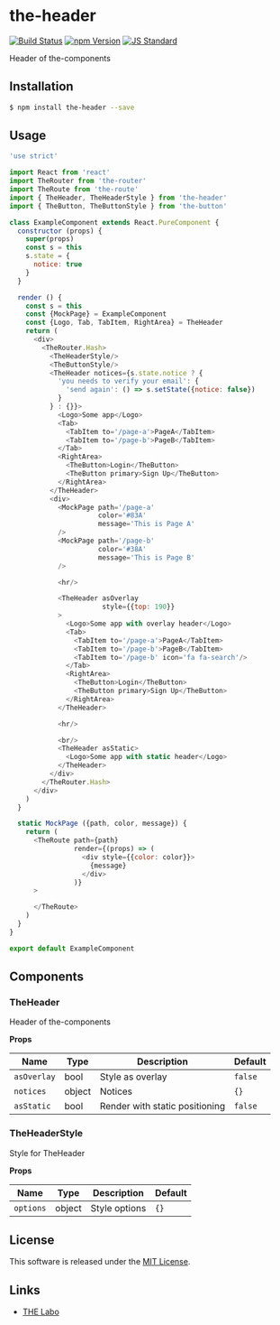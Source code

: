 the-header
==========

<!---
This file is generated by ape-tmpl. Do not update manually.
--->

<!-- Badge Start -->
<a name="badges"></a>

[![Build Status][bd_travis_shield_url]][bd_travis_url]
[![npm Version][bd_npm_shield_url]][bd_npm_url]
[![JS Standard][bd_standard_shield_url]][bd_standard_url]

[bd_repo_url]: https://github.com/the-labo/the-header
[bd_travis_url]: http://travis-ci.org/the-labo/the-header
[bd_travis_shield_url]: http://img.shields.io/travis/the-labo/the-header.svg?style=flat
[bd_travis_com_url]: http://travis-ci.com/the-labo/the-header
[bd_travis_com_shield_url]: https://api.travis-ci.com/the-labo/the-header.svg?token=
[bd_license_url]: https://github.com/the-labo/the-header/blob/master/LICENSE
[bd_codeclimate_url]: http://codeclimate.com/github/the-labo/the-header
[bd_codeclimate_shield_url]: http://img.shields.io/codeclimate/github/the-labo/the-header.svg?style=flat
[bd_codeclimate_coverage_shield_url]: http://img.shields.io/codeclimate/coverage/github/the-labo/the-header.svg?style=flat
[bd_gemnasium_url]: https://gemnasium.com/the-labo/the-header
[bd_gemnasium_shield_url]: https://gemnasium.com/the-labo/the-header.svg
[bd_npm_url]: http://www.npmjs.org/package/the-header
[bd_npm_shield_url]: http://img.shields.io/npm/v/the-header.svg?style=flat
[bd_standard_url]: http://standardjs.com/
[bd_standard_shield_url]: https://img.shields.io/badge/code%20style-standard-brightgreen.svg

<!-- Badge End -->


<!-- Description Start -->
<a name="description"></a>

Header of the-components

<!-- Description End -->


<!-- Overview Start -->
<a name="overview"></a>



<!-- Overview End -->


<!-- Sections Start -->
<a name="sections"></a>

<!-- Section from "doc/guides/01.Installation.md.hbs" Start -->

<a name="section-doc-guides-01-installation-md"></a>

Installation
-----

```bash
$ npm install the-header --save
```


<!-- Section from "doc/guides/01.Installation.md.hbs" End -->

<!-- Section from "doc/guides/02.Usage.md.hbs" Start -->

<a name="section-doc-guides-02-usage-md"></a>

Usage
---------

```javascript
'use strict'

import React from 'react'
import TheRouter from 'the-router'
import TheRoute from 'the-route'
import { TheHeader, TheHeaderStyle } from 'the-header'
import { TheButton, TheButtonStyle } from 'the-button'

class ExampleComponent extends React.PureComponent {
  constructor (props) {
    super(props)
    const s = this
    s.state = {
      notice: true
    }
  }

  render () {
    const s = this
    const {MockPage} = ExampleComponent
    const {Logo, Tab, TabItem, RightArea} = TheHeader
    return (
      <div>
        <TheRouter.Hash>
          <TheHeaderStyle/>
          <TheButtonStyle/>
          <TheHeader notices={s.state.notice ? {
            'you needs to verify your email': {
              'send again': () => s.setState({notice: false})
            }
          } : {}}>
            <Logo>Some app</Logo>
            <Tab>
              <TabItem to='/page-a'>PageA</TabItem>
              <TabItem to='/page-b'>PageB</TabItem>
            </Tab>
            <RightArea>
              <TheButton>Login</TheButton>
              <TheButton primary>Sign Up</TheButton>
            </RightArea>
          </TheHeader>
          <div>
            <MockPage path='/page-a'
                      color='#83A'
                      message='This is Page A'
            />
            <MockPage path='/page-b'
                      color='#38A'
                      message='This is Page B'
            />

            <hr/>

            <TheHeader asOverlay
                       style={{top: 190}}
            >
              <Logo>Some app with overlay header</Logo>
              <Tab>
                <TabItem to='/page-a'>PageA</TabItem>
                <TabItem to='/page-b'>PageB</TabItem>
                <TabItem to='/page-b' icon='fa fa-search'/>
              </Tab>
              <RightArea>
                <TheButton>Login</TheButton>
                <TheButton primary>Sign Up</TheButton>
              </RightArea>
            </TheHeader>

            <hr/>

            <br/>
            <TheHeader asStatic>
              <Logo>Some app with static header</Logo>
            </TheHeader>
          </div>
        </TheRouter.Hash>
      </div>
    )
  }

  static MockPage ({path, color, message}) {
    return (
      <TheRoute path={path}
                render={(props) => (
                  <div style={{color: color}}>
                    {message}
                  </div>
                )}
      >

      </TheRoute>
    )
  }
}

export default ExampleComponent

```


<!-- Section from "doc/guides/02.Usage.md.hbs" End -->

<!-- Section from "doc/guides/03.Components.md.hbs" Start -->

<a name="section-doc-guides-03-components-md"></a>

Components
-----------

### TheHeader

Header of the-components

**Props**

| Name | Type | Description | Default |
| --- | --- | ---- | ---- |
| `asOverlay` | bool  | Style as overlay | `false` |
| `notices` | object  | Notices | `{}` |
| `asStatic` | bool  | Render with static positioning | `false` |
### TheHeaderStyle

Style for TheHeader

**Props**

| Name | Type | Description | Default |
| --- | --- | ---- | ---- |
| `options` | object  | Style options | `{}` |


<!-- Section from "doc/guides/03.Components.md.hbs" End -->


<!-- Sections Start -->


<!-- LICENSE Start -->
<a name="license"></a>

License
-------
This software is released under the [MIT License](https://github.com/the-labo/the-header/blob/master/LICENSE).

<!-- LICENSE End -->


<!-- Links Start -->
<a name="links"></a>

Links
------

+ [THE Labo][t_h_e_labo_url]

[t_h_e_labo_url]: https://github.com/the-labo

<!-- Links End -->

